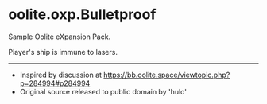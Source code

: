 # oolite.oxp.Bulletproof
Sample Oolite eXpansion Pack.

Player's ship is immune to lasers.

-------------------------------------------------------------------------------

  * Inspired by discussion at https://bb.oolite.space/viewtopic.php?p=284994#p284994
  * Original source released to public domain by 'hulo'
